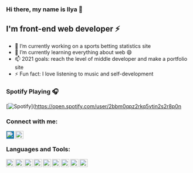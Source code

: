 ### Hi there, my name is Ilya 👋

## I'm front-end web developer ⚡
- 🔭 I’m currently working on a sports betting statistics site
- 🌱 I’m currently learning everything about web 😄
- 📫 2021 goals: reach the level of middle developer and make a portfolio site
- ⚡ Fun fact: I love listening to music and self-development

### Spotify Playing 🎧

[![Spotify](https://novatorem.ilerofeev.vercel.app/api/spotify)](https://open.spotify.com/user/2bbm0qpz2rkq5vtin2s2r8p0n

### Connect with me:
[<img style="background-color: #0077B5;" align="left" alt="ilerofeev | linkedIn" width="22px" src="https://cdn.jsdelivr.net/npm/simple-icons@3.13.0/icons/linkedin.svg" />](https://www.linkedin.com/in/ilya-erofeev-37498819b)
[<img align="left" alt="ilerofeev | email" width="22px" src="https://cdn.jsdelivr.net/npm/simple-icons@3.13.0/icons/yandex.svg" />](mailto:ilerofeev@yandex.ru)
<br/>

### Languages and Tools:
<img align="left" alt="HTML5" width="22px" src="https://cdn.jsdelivr.net/npm/simple-icons@3.13.0/icons/html5.svg" />
<img align="left" alt="CSS3" width="22px" src="https://cdn.jsdelivr.net/npm/simple-icons@3.13.0/icons/css3.svg" />
<img align="left" alt="JavaScript" width="22px" src="https://cdn.jsdelivr.net/npm/simple-icons@3.13.0/icons/javascript.svg" />
<img align="left" alt="React" width="22px" src="https://cdn.jsdelivr.net/npm/simple-icons@3.13.0/icons/react.svg" />
<img align="left" alt="SASS" width="22px" src="https://cdn.jsdelivr.net/npm/simple-icons@3.13.0/icons/sass.svg" />
<img align="left" alt="Node.js" width="22px" src="https://cdn.jsdelivr.net/npm/simple-icons@3.13.0/icons/node-dot-js.svg" />
<img align="left" alt="GraphQL" width="22px" src="https://cdn.jsdelivr.net/npm/simple-icons@3.13.0/icons/graphql.svg" />
<img align="left" alt="Git" width="22px" src="https://cdn.jsdelivr.net/npm/simple-icons@3.13.0/icons/git.svg" />
<img align="left" alt="Github" width="22px" src="https://cdn.jsdelivr.net/npm/simple-icons@3.13.0/icons/github.svg" />
